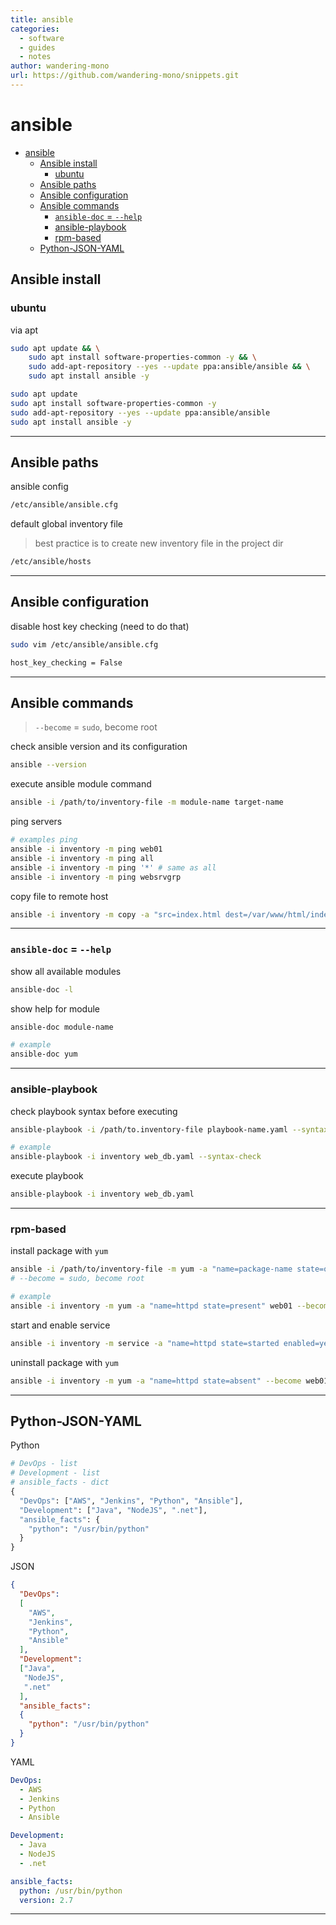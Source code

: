 ```yaml
---
title: ansible
categories:
  - software
  - guides
  - notes
author: wandering-mono
url: https://github.com/wandering-mono/snippets.git
---
```


# ansible

- [ansible](#ansible)
  - [Ansible install](#ansible-install)
    - [ubuntu](#ubuntu)
  - [Ansible paths](#ansible-paths)
  - [Ansible configuration](#ansible-configuration)
  - [Ansible commands](#ansible-commands)
    - [`ansible-doc` = `--help`](#ansible-doc----help)
    - [ansible-playbook](#ansible-playbook)
    - [rpm-based](#rpm-based)
  - [Python-JSON-YAML](#python-json-yaml)

## Ansible install

### ubuntu

via apt

```bash
sudo apt update && \
	sudo apt install software-properties-common -y && \
	sudo add-apt-repository --yes --update ppa:ansible/ansible && \
	sudo apt install ansible -y
```

```bash
sudo apt update
sudo apt install software-properties-common -y
sudo add-apt-repository --yes --update ppa:ansible/ansible
sudo apt install ansible -y
```

---

## Ansible paths

ansible config

```bash
/etc/ansible/ansible.cfg
```

default global inventory file

> best practice is to create new inventory file in the project dir

```bash
/etc/ansible/hosts
```

---

## Ansible configuration

disable host key checking (need to do that)

```bash
sudo vim /etc/ansible/ansible.cfg

host_key_checking = False
```

---

## Ansible commands

> `--become` = `sudo`, become root

check ansible version and its configuration

```bash
ansible --version
```

execute ansible module command

```bash
ansible -i /path/to/inventory-file -m module-name target-name
```

ping servers

```bash
# examples ping
ansible -i inventory -m ping web01
ansible -i inventory -m ping all
ansible -i inventory -m ping '*' # same as all
ansible -i inventory -m ping websrvgrp
```

copy file to remote host

```bash
ansible -i inventory -m copy -a "src=index.html dest=/var/www/html/index.html" web01 --become
```

---

### `ansible-doc` = `--help`

show all available modules

```bash
ansible-doc -l
```

show help for module

```bash
ansible-doc module-name

# example
ansible-doc yum
```

---

### ansible-playbook

check playbook syntax before executing

```bash
ansible-playbook -i /path/to.inventory-file playbook-name.yaml --syntax-check

# example
ansible-playbook -i inventory web_db.yaml --syntax-check
```

execute playbook

```bash
ansible-playbook -i inventory web_db.yaml
```

---

### rpm-based

install package with `yum`

```bash
ansible -i /path/to/inventory-file -m yum -a "name=package-name state=operation-name" --become remote-hostname
# --become = sudo, become root

# example
ansible -i inventory -m yum -a "name=httpd state=present" web01 --become
```

start and enable service

```bash
ansible -i inventory -m service -a "name=httpd state=started enabled=yes" web01 --become
```

uninstall package with `yum`

```bash
ansible -i inventory -m yum -a "name=httpd state=absent" --become web01
```

---

## Python-JSON-YAML

Python

```python
# DevOps - list
# Development - list
# ansible_facts - dict
{
  "DevOps": ["AWS", "Jenkins", "Python", "Ansible"],
  "Development": ["Java", "NodeJS", ".net"],
  "ansible_facts": {
    "python": "/usr/bin/python"
  }
}
```

JSON

```json
{
  "DevOps":
  [
    "AWS",
    "Jenkins",
    "Python",
    "Ansible"
  ],
  "Development":
  ["Java",
   "NodeJS",
   ".net"
  ],
  "ansible_facts":
  {
    "python": "/usr/bin/python"
  }
}
```

YAML

```yaml
DevOps:
  - AWS
  - Jenkins
  - Python
  - Ansible

Development:
  - Java
  - NodeJS
  - .net

ansible_facts:
  python: /usr/bin/python
  version: 2.7
```

---
